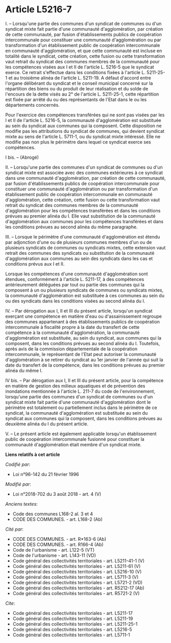 # Article L5216-7

I. – Lorsqu'une partie des communes d'un syndicat de communes ou d'un syndicat mixte fait partie d'une communauté
d'agglomération, par création de cette communauté, par fusion d'établissements publics de coopération intercommunale pour
constituer une communauté d'agglomération ou par transformation d'un établissement public de coopération intercommunale en
communauté d'agglomération, et que cette communauté est incluse en totalité dans le syndicat, cette création, cette fusion ou
cette transformation vaut retrait du syndicat des communes membres de la communauté pour les compétences visées aux I et II
de l'article L. 5216-5 que le syndicat exerce. Ce retrait s'effectue dans les conditions fixées à l'article L. 5211-25-1 et
au troisième alinéa de l'article L. 5211-19. A défaut d'accord entre l'organe délibérant du syndicat et le conseil municipal
concerné sur la répartition des biens ou du produit de leur réalisation et du solde de l'encours de la dette visés au 2° de
l'article L. 5211-25-1, cette répartition est fixée par arrêté du ou des représentants de l'Etat dans le ou les départements
concernés.

Pour l'exercice des compétences transférées qui ne sont pas visées par les I et II de l'article L. 5216-5, la communauté
d'agglomération est substituée au sein du syndicat aux communes qui la composent. Cette disposition ne modifie pas les
attributions du syndicat de communes, qui devient syndicat mixte au sens de l'article L. 5711-1, ou du syndicat mixte
intéressé. Elle ne modifie pas non plus le périmètre dans lequel ce syndicat exerce ses compétences.

I bis. – (Abrogé)

II. – Lorsqu'une partie des communes d'un syndicat de communes ou d'un syndicat mixte est associée avec des communes
extérieures à ce syndicat dans une communauté d'agglomération, par création de cette communauté, par fusion d'établissements
publics de coopération intercommunale pour constituer une communauté d'agglomération ou par transformation d'un établissement
public de coopération intercommunale en communauté d'agglomération, cette création, cette fusion ou cette transformation vaut
retrait du syndicat des communes membres de la communauté d'agglomération pour les compétences transférées et dans les
conditions prévues au premier alinéa du I. Elle vaut substitution de la communauté d'agglomération aux communes pour les
compétences transférées et dans les conditions prévues au second alinéa du même paragraphe.

III. – Lorsque le périmètre d'une communauté d'agglomération est étendu par adjonction d'une ou de plusieurs communes membres
d'un ou de plusieurs syndicats de communes ou syndicats mixtes, cette extension vaut retrait des communes des syndicats ou
substitution de la communauté d'agglomération aux communes au sein des syndicats dans les cas et conditions prévus aux I et
II.

Lorsque les compétences d'une communauté d'agglomération sont étendues, conformément à l'article L. 5211-17, à des
compétences antérieurement déléguées par tout ou partie des communes qui la composent à un ou plusieurs syndicats de communes
ou syndicats mixtes, la communauté d'agglomération est substituée à ces communes au sein du ou des syndicats dans les
conditions visées au second alinéa du I.

IV. – Par dérogation aux I, II et III du présent article, lorsqu'un syndicat exerçant une compétence en matière d'eau ou
d'assainissement regroupe des communes appartenant à des établissements publics de coopération intercommunale à fiscalité
propre à la date du transfert de cette compétence à la communauté d'agglomération, la communauté d'agglomération est
substituée, au sein du syndicat, aux communes qui la composent, dans les conditions prévues au second alinéa du I. Toutefois,
après avis de la commission départementale de la coopération intercommunale, le représentant de l'Etat peut autoriser la
communauté d'agglomération à se retirer du syndicat au 1er janvier de l'année qui suit la date du transfert de la compétence,
dans les conditions prévues au premier alinéa du même I.

IV bis. – Par dérogation aux I, II et III du présent article, pour la compétence en matière de gestion des milieux aquatiques
et de prévention des inondations mentionnée à l'article L. 211-7 du code de l'environnement, lorsqu'une partie des communes
d'un syndicat de communes ou d'un syndicat mixte fait partie d'une communauté d'agglomération dont le périmètre est
totalement ou partiellement inclus dans le périmètre de ce syndicat, la communauté d'agglomération est substituée au sein du
syndicat aux communes qui la composent, dans les conditions prévues au deuxième alinéa du I du présent article.

V. – Le présent article est également applicable lorsqu'un établissement public de coopération intercommunale fusionné pour
constituer la communauté d'agglomération était membre d'un syndicat mixte.

**Liens relatifs à cet article**

_Codifié par_:

  - Loi n°96-142 du 21 février 1996

_Modifié par_:

  - Loi n°2018-702 du 3 août 2018 - art. 4 (V)

_Anciens textes_:

  - Code des communes L168-2 al. 3 et 4
  - CODE DES COMMUNES. - art. L168-2 (Ab)

_Cité par_:

  - CODE DES COMMUNES. - art. R*163-6 (Ab)
  - CODE DES COMMUNES. - art. R166-4 (Ab)
  - Code de l'urbanisme - art. L122-5 (VT)
  - Code de l'urbanisme - art. L143-11 (VD)
  - Code général des collectivités territoriales - art. L5211-41-1 (V)
  - Code général des collectivités territoriales - art. L5211-61 (V)
  - Code général des collectivités territoriales - art. L5216-10 (V)
  - Code général des collectivités territoriales - art. L5711-3 (V)
  - Code général des collectivités territoriales - art. L5721-2 (VD)
  - Code général des collectivités territoriales - art. R5212-17 (Ab)
  - Code général des collectivités territoriales - art. R5721-2 (V)

_Cite_:

  - Code général des collectivités territoriales - art. L5211-17
  - Code général des collectivités territoriales - art. L5211-19
  - Code général des collectivités territoriales - art. L5211-25-1
  - Code général des collectivités territoriales - art. L5216-5
  - Code général des collectivités territoriales - art. L5711-1
